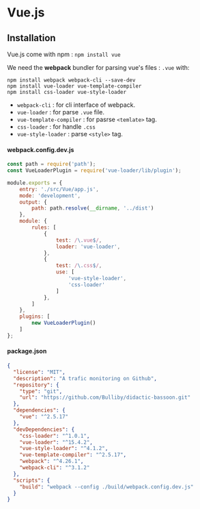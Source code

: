 <!-- TITLE: vue.js -->
<!-- SUBTITLE: Note about vue.js developement  -->

# Vue.js

## Installation

Vue.js come with npm : `npm install vue`

We need the **webpack** bundler for parsing vue's files : `.vue` with:

```shell
npm install webpack webpack-cli --save-dev
npm install vue-loader vue-template-compiler
npm install css-loader vue-style-loader
```
* `webpack-cli` : for cli interface of webpack.
* `vue-loader` : for parse `.vue` file.
* `vue-template-compiler` : for pasrse `<temlate>` tag.
* `css-loader` : for handle `.css`
* `vue-style-loader` : parse `<style>` tag.

#### webpack.config.dev.js

```js
const path = require('path');
const VueLoaderPlugin = require('vue-loader/lib/plugin');

module.exports = {
    entry: './src/Vue/app.js',
    mode: 'development',
    output: {
        path: path.resolve(__dirname, '../dist')
    },
    module: {
        rules: [
            {
                test: /\.vue$/,
                loader: 'vue-loader',
            },
            {
                test: /\.css$/,
                use: [
                    'vue-style-loader',
                    'css-loader'
                ]
            },
        ]
    },
    plugins: [
        new VueLoaderPlugin()
    ]
};
```

#### package.json

```json
{
  "license": "MIT",
  "description": "A trafic monitoring on Github",
  "repository": {
    "type": "git",
    "url": "https://github.com/Bulliby/didactic-bassoon.git"
  },
  "dependencies": {
    "vue": "^2.5.17"
  },
  "devDependencies": {
    "css-loader": "^1.0.1",
    "vue-loader": "^15.4.2",
    "vue-style-loader": "^4.1.2",
    "vue-template-compiler": "^2.5.17",
    "webpack": "^4.26.1",
    "webpack-cli": "^3.1.2"
  },
  "scripts": {
    "build": "webpack --config ./build/webpack.config.dev.js"
  }
}

```
